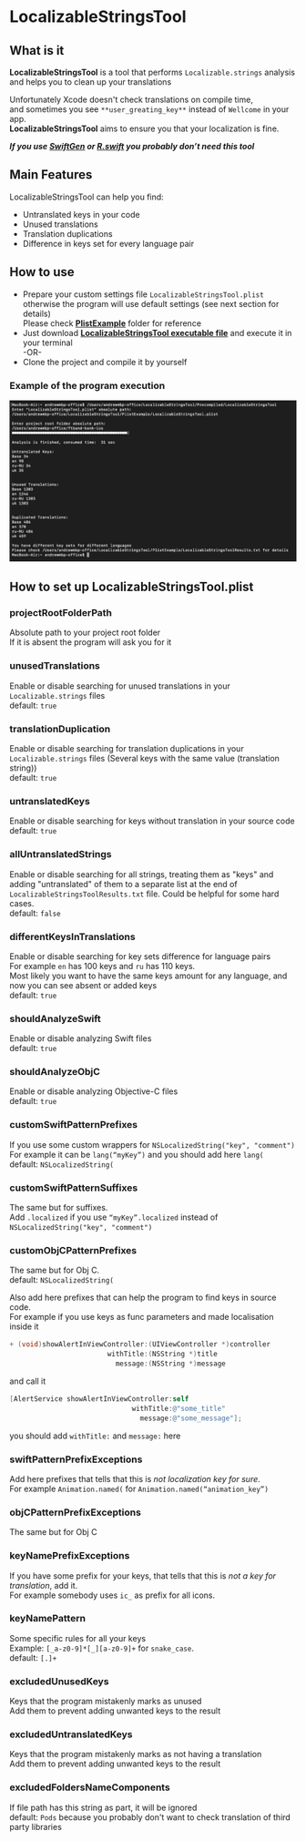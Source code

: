 # LocalizableStringsTool

## What is it

__LocalizableStringsTool__ is a tool that performs `Localizable.strings` analysis and helps you to clean up your translations

Unfortunately Xcode doesn't check translations on compile time,   
and sometimes you see `**user_greating_key**` instead of `Wellcome` in your app.  
__LocalizableStringsTool__ aims to ensure you that your localization is fine.

___If you use [SwiftGen](https://github.com/SwiftGen/SwiftGen "SwiftGen") or [R.swift](https://github.com/mac-cain13/R.swift "R.swift")  you probably don’t need this tool___

## Main Features

LocalizableStringsTool can help you find:
- Untranslated keys in your code
- Unused translations 
- Translation duplications
- Difference in keys set for every language pair

## How to use

* Prepare your custom settings file `LocalizableStringsTool.plist` otherwise the program will use default settings (see next section for details)  
Please check [__PlistExample__](https://github.com/AndrewPetrov/LocalizableStringsTool/tree/master/PlistExample "PlistExample")  folder for reference
* Just download [__LocalizableStringsTool executable file__](https://github.com/AndrewPetrov/LocalizableStringsTool/blob/master/Precompiled/LocalizableStringsTool "file") and execute it in your terminal  
-OR-
* Clone the project and compile it by yourself

### Example of the program execution
![Example](https://github.com/AndrewPetrov/LocalizableStringsTool/blob/master/Screenshots/ExecutionExample.png)

## How to set up LocalizableStringsTool.plist

### projectRootFolderPath

Absolute path to your project root folder  
If it is absent the program will ask you for it

### unusedTranslations
Enable or disable searching for unused translations in your `Localizable.strings` files  
default: `true`

### translationDuplication
Enable or disable searching for translation duplications in your `Localizable.strings` files
(Several keys with the same value (translation string))  
default: `true`

### untranslatedKeys
Enable or disable searching for keys without translation in your source code  
default: `true`

### allUntranslatedStrings
Enable or disable searching for all strings, treating them as "keys" and adding
"untranslated" of them to a separate list at the end of `LocalizableStringsToolResults.txt` file. Could be helpful for some hard cases.  
default: `false`

### differentKeysInTranslations
Enable or disable searching for key sets difference for language pairs  
For example `en` has 100 keys and `ru` has 110 keys.  
Most likely you want to have the same keys amount for any language, and now you can see absent or added keys  
default: `true`

### shouldAnalyzeSwift
Enable or disable analyzing Swift files  
default: `true`

### shouldAnalyzeObjC
Enable or disable analyzing Objective-C files  
default: `true`

### customSwiftPatternPrefixes
If you use some custom wrappers for `NSLocalizedString("key", "comment")`  
For example it can be `lang(“myKey”)` and you should add here `lang(`  
default: `NSLocalizedString(`

### customSwiftPatternSuffixes
The same but for suffixes.   
Add `.localized` if you use `“myKey”.localized` instead of `NSLocalizedString("key", "comment")`

### customObjCPatternPrefixes
The same but for Obj C.  
default: `NSLocalizedString(`

Also add here prefixes that can help the program to find keys in source code.  
For example if you use keys as func parameters and made localisation inside it
```objectivec
+ (void)showAlertInViewController:(UIViewController *)controller
                        withTitle:(NSString *)title
                          message:(NSString *)message
```

and call it  
```objectivec
[AlertService showAlertInViewController:self
                              withTitle:@"some_title"
                                message:@"some_message"];
```
you should add `withTitle:` and `message:` here

### swiftPatternPrefixExceptions

Add here prefixes that tells that this is _not localization key for sure_.  
For example `Animation.named(` for `Animation.named(“animation_key”)`

### objCPatternPrefixExceptions
The same but for Obj C

### keyNamePrefixExceptions
If you have some prefix for your keys, that tells that this is _not a key for translation_, add it.  
For example somebody uses `ic_` as prefix for all icons.

### keyNamePattern
Some specific rules for all your keys  
Example: `[_a-z0-9]*[_][a-z0-9]+` for `snake_case`.   
default: `[.]+`

### excludedUnusedKeys
Keys that the program mistakenly marks as unused  
Add them to prevent adding unwanted keys to the result

### excludedUntranslatedKeys
Keys that the program mistakenly marks as not having a translation  
Add them to prevent adding unwanted keys to the result

### excludedFoldersNameComponents
If file path has this string as part, it will be ignored  
default: `Pods` because you probably don't want to check translation of third party libraries


